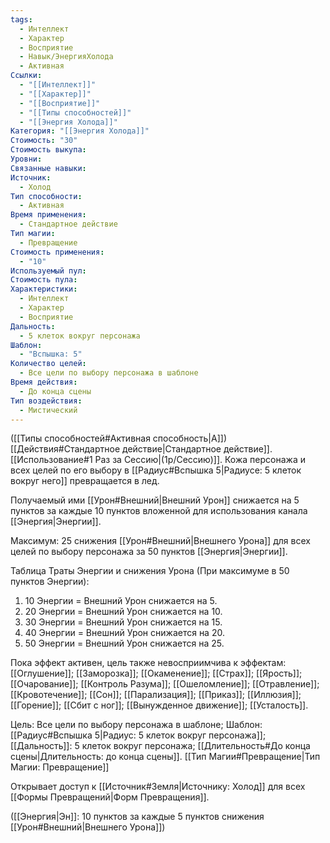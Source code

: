 ```yaml
---
tags:
  - Интеллект
  - Характер
  - Восприятие
  - Навык/ЭнергияХолода
  - Активная
Ссылки:
  - "[[Интеллект]]"
  - "[[Характер]]"
  - "[[Восприятие]]"
  - "[[Типы способностей]]"
  - "[[Энергия Холода]]"
Категория: "[[Энергия Холода]]"
Стоимость: "30"
Стоимость выкупа: 
Уровни: 
Связанные навыки: 
Источник:
  - Холод
Тип способности:
  - Активная
Время применения:
  - Стандартное действие
Тип магии:
  - Превращение
Стоимость применения:
  - "10"
Используемый пул: 
Стоимость пула: 
Характеристики:
  - Интеллект
  - Характер
  - Восприятие
Дальность:
  - 5 клеток вокруг персонажа
Шаблон:
  - "Вспышка: 5"
Количество целей:
  - Все цели по выбору персонажа в шаблоне
Время действия:
  - До конца сцены
Тип воздействия:
  - Мистический
---
```

([[Типы способностей#Активная способность|А]]) [[Действия#Стандартное действие|Стандартное действие]]. [[Использование#1 Раз за Сессию|(1р/Сессию)]]. Кожа персонажа и всех целей по его выбору в  [[Радиус#Вспышка 5|Радиусе: 5 клеток вокруг него]] превращается в лед. 

Получаемый ими [[Урон#Внешний|Внешний Урон]] снижается на 5 пунктов за каждые 10 пунктов вложенной для использования канала [[Энергия|Энергии]]. 

Максимум: 25 снижения [[Урон#Внешний|Внешнего Урона]] для всех целей по выбору персонажа за 50 пунктов [[Энергия|Энергии]].

Таблица Траты Энергии и снижения Урона
(При максимуме в 50 пунктов Энергии):

1. 10 Энергии = Внешний Урон снижается на 5.
2. 20 Энергии = Внешний Урон снижается на 10.
3. 30 Энергии = Внешний Урон снижается на 15.
4. 40 Энергии = Внешний Урон снижается на 20.
5. 50 Энергии = Внешний Урон снижается на 25.

Пока эффект активен, цель также невосприимчива к эффектам: [[Оглушение]]; [[Заморозка]]; [[Окаменение]]; [[Страх]]; [[Ярость]]; [[Очарование]]; [[Контроль Разума]]; [[Ошеломление]]; [[Отравление]]; [[Кровотечение]]; [[Сон]]; [[Парализация]]; [[Приказ]]; [[Иллюзия]]; [[Горение]]; [[Сбит с ног]]; [[Вынужденное движение]]; [[Усталость]]. 

Цель: Все цели по выбору персонажа в шаблоне; Шаблон: [[Радиус#Вспышка 5|Радиус: 5 клеток вокруг персонажа]]; [[Дальность]]: 5 клеток вокруг персонажа; [[Длительность#До конца сцены|Длительность: до конца сцены]]. [[Тип Магии#Превращение|Тип Магии: Превращение]]

Открывает доступ к [[Источник#Земля|Источнику: Холод]] для всех [[Формы Превращений|Форм Превращения]]. 

([[Энергия|Эн]]: 10 пунктов за каждые 5 пунктов снижения [[Урон#Внешний|Внешнего Урона]])